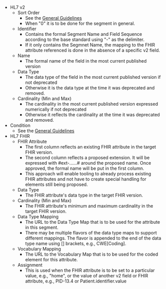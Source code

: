* HL7 v2
   * Sort Order
      * See the [General Guidelines](mapping_guidelines.html#general-format)
      * When "0" it is to be done for the segment in general.
   * Identifier
      * Contains the formal Segment Name and Field Sequence according to the base standard using "-" as the delimiter.
      * If it only contains the Segmnet Name, the mapping to the FHIR attribute referenced is done in the absence of a specific v2 field.
   * Name
      * The formal name of the field in the most current published version
   * Data Type
      * The data type of the field in the most current published version if not deprecated
      * Otherwise it is the data type at the time it was deprecated and removed.
   * Cardinality (Min and Max)
      * The cardinality in the most current published version expressed numerically if not deprecated
      * Otherwise it reflects the cardinality at the time it was deprecated and removed.
* Condition
   * See the [General Guidelines](mapping_guidelines.html#general-format)
* HL7 FHIR
   * FHIR Attribute
      * The first column reflects an existing FHIR attribute in the target FHIR version.
      * The second column reflects a proposed extension.  It will be expressed with #ext-......# around the proposed name.  Once approved, the formal name will be put in the first column.
      * This approach will enable tooling to already process existing FHIR attributes and not have to create special handling for elements still being proposed.
   * Data Type
      * The FHIR attribute's data type in the target FHIR version.
   * Cardinality (Min and Max)
      * The FHIR attribute's minimum and maximum cardinality in the target FHIR version.
   * Data Type Mapping
      * The URL to the Data Type Map that is to be used for the attribute in this segment.
      * There may be multiple flavors of the data type maps to support different mappings.  The flavor is appended to the end of the data type name using [] brackets, e.g., CWE[Coding].
   * Vocabulary Mapping
      * The URL to the Vocabulary Map that is to be used for the coded element for this attribute.
   * Assignment
      * This is used when the FHIR attribute is to be set to a particular value, e.g., "home", or the value of another v2 field or FHIR attribute, e.g., PID-13.4 or Patient.identifier.value
